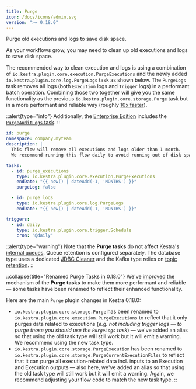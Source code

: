 ```yaml
---
title: Purge
icon: /docs/icons/admin.svg
version: ">= 0.18.0"
---
```


Purge old executions and logs to save disk space.

As your workflows grow, you may need to clean up old executions and logs to save disk space.

The recommended way to clean execution and logs is using a combination of `io.kestra.plugin.core.execution.PurgeExecutions` and the newly added `io.kestra.plugin.core.log.PurgeLogs` task as shown below. The `PurgeLogs` task removes all logs (both `Execution` logs and `Trigger` logs) in a performant batch operation. Combining those two together will give you the same functionality as the previous `io.kestra.plugin.core.storage.Purge` task but in a more performant and reliable way (roughly [10x faster](https://github.com/kestra-io/kestra/pull/4298#issuecomment-2220106142)).

::alert{type="info"}
Additionally, the [Enterprise Edition](../06.enterprise/index.md) includes the [`PurgeAuditLogs` task](../06.enterprise/02.governance/06.audit-logs.md#how-to-purge-audit-logs).
::

```yaml
id: purge
namespace: company.myteam
description: |
  This flow will remove all executions and logs older than 1 month.
  We recommend running this flow daily to avoid running out of disk space.

tasks:
  - id: purge_executions
    type: io.kestra.plugin.core.execution.PurgeExecutions
    endDate: "{{ now() | dateAdd(-1, 'MONTHS') }}"
    purgeLog: false

  - id: purge_logs
    type: io.kestra.plugin.core.log.PurgeLogs
    endDate: "{{ now() | dateAdd(-1, 'MONTHS') }}"

triggers:
  - id: daily
    type: io.kestra.plugin.core.trigger.Schedule
    cron: "@daily"
```

::alert{type="warning"}
Note that the **Purge tasks** do not affect Kestra's [internal queues](../07.architecture/01.main-components.md#queue). Queue retention is configured separately. The database type uses a dedicated [JDBC Cleaner](../configuration/index.md#jdbc-cleaner) and the Kafka type relies on [topic retention](../configuration/index.md#topic-retention).
::

::collapse{title="Renamed Purge Tasks in 0.18.0"}
We've [improved](https://github.com/kestra-io/kestra/pull/4298) the mechanism of the **Purge tasks** to make them more performant and reliable — some tasks have been renamed to reflect their enhanced functionality.

Here are the main `Purge` plugin changes in Kestra 0.18.0:

- `io.kestra.plugin.core.storage.Purge` has been renamed to `io.kestra.plugin.core.execution.PurgeExecutions` to reflect that it only purges data related to executions (_e.g. not including trigger logs — to purge those you should use the `PurgeLogs` task_) — we've added an alias so that using the old task type will still work but it will emit a warning. We recommend using the new task type.
- `io.kestra.plugin.core.storage.PurgeExecution` has been renamed to `io.kestra.plugin.core.storage.PurgeCurrentExecutionFiles` to reflect that it can purge all execution-related data incl. inputs to an Execution and Execution outputs — also here, we've added an alias so that using the old task type will still work but it will emit a warning. Again, we recommend adjusting your flow code to match the new task type.
::
